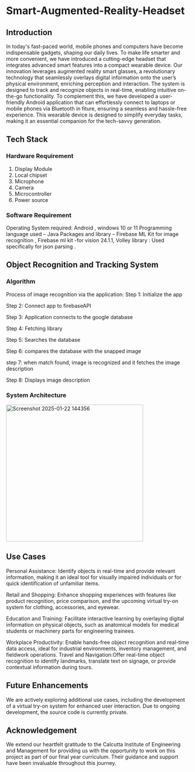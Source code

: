 # Smart-Augmented-Reality-Headset
## Introduction
In today's fast-paced world, mobile phones and computers have become indispensable gadgets, shaping our daily lives. To make life smarter and more convenient, we have introduced a cutting-edge headset that integrates advanced smart features into a compact wearable device.
Our innovation leverages augmented reality smart glasses, a revolutionary technology that seamlessly overlays digital information onto the user’s physical environment, enriching perception and interaction. The system is designed to track and recognize objects in real-time, enabling intuitive on-the-go functionality.
To complement this, we have developed a user-friendly Android application that can effortlessly connect to laptops or mobile phones via Bluetooth in fiture, ensuring a seamless and hassle-free experience. This wearable device is designed to simplify everyday tasks, making it an essential companion for the tech-savvy generation.

## Tech Stack
### Hardware Requirement
1. Display Module
2. Local chipset 
3. Microphone
4. Camera
5. Microcontroller 
6. Power source

### Software Requirement
Operating System required: Android , windows 10 or 11
Programming language used – Java
Packages and library – Firebase ML Kit for image recognition ,
Firebase ml kit -for vision 24.1.1,
Volley library : Used specifically  for json parsing .

## Object Recognition and Tracking System
### Algorithm
Process of image recognition via the application:
Step 1: Initialize the app

Step 2: Connect app to firebaseAPI

Step 3: Application connects to the google database

Step 4: Fetching library

Step 5: Searches the database

Step 6: compares the database with the snapped image

step 7: when match found, image is recognized and it fetches the image description 

Step 8: Displays image description   

### System Architecture
<img width="374" alt="Screenshot 2025-01-22 144356" src="https://github.com/user-attachments/assets/e9a1dca3-6a7b-4576-8f1d-f3c08af689de" />

## Use Cases
Personal Assistance: Identify objects in real-time and provide relevant information, making it an ideal tool for visually impaired individuals or for quick identification of unfamiliar items.

Retail and Shopping: Enhance shopping experiences with features like product recognition, price comparison, and the upcoming virtual try-on system for clothing, accessories, and eyewear.

Education and Training: Facilitate interactive learning by overlaying digital information on physical objects, such as anatomical models for medical students or machinery parts for engineering trainees.

Workplace Productivity: Enable hands-free object recognition and real-time data access, ideal for industrial environments, inventory management, and fieldwork operations.
Travel and Navigation:Offer real-time object recognition to identify landmarks, translate text on signage, or provide contextual information during tours.
## Future Enhancements
We are actively exploring additional use cases, including the development of a virtual try-on system for enhanced user interaction. Due to ongoing development, the source code is currently private.

## Acknowledgement
We extend our heartfelt gratitude to the Calcutta Institute of Engineering and Management for providing us with the opportunity to work on this project as part of our final year curriculum. Their guidance and support have been invaluable throughout this journey.
